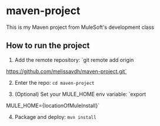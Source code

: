 # maven-project

This is my Maven project from MuleSoft's development class

## How to run the project

1. Add the remote repository: `git remote add origin

https://github.com/melissavdh/maven-project.git`

2. Enter the repo: `cd maven-project`

3. (Optional) Set your MULE_HOME env variable: `export

MULE_HOME={locationOfMuleInstall}`

4. Package and deploy: `mvn install`
